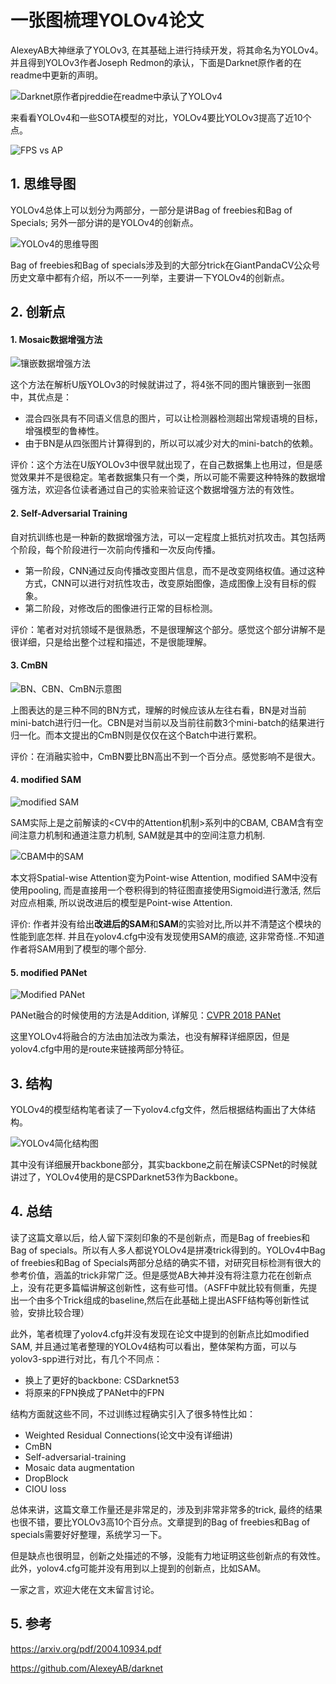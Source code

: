 # 一张图梳理YOLOv4论文

AlexeyAB大神继承了YOLOv3, 在其基础上进行持续开发，将其命名为YOLOv4。并且得到YOLOv3作者Joseph Redmon的承认，下面是Darknet原作者的在readme中更新的声明。

![Darknet原作者pjreddie在readme中承认了YOLOv4](https://img-blog.csdnimg.cn/20200424101249538.png?x-oss-process=image/watermark,type_ZmFuZ3poZW5naGVpdGk,shadow_10,text_aHR0cHM6Ly9ibG9nLmNzZG4ubmV0L0REX1BQX0pK,size_16,color_FFFFFF,t_70)

来看看YOLOv4和一些SOTA模型的对比，YOLOv4要比YOLOv3提高了近10个点。

![FPS vs AP](https://img-blog.csdnimg.cn/2020042410252679.png?x-oss-process=image/watermark,type_ZmFuZ3poZW5naGVpdGk,shadow_10,text_aHR0cHM6Ly9ibG9nLmNzZG4ubmV0L0REX1BQX0pK,size_16,color_FFFFFF,t_70)

## 1. 思维导图

YOLOv4总体上可以划分为两部分，一部分是讲Bag of freebies和Bag of Specials; 另外一部分讲的是YOLOv4的创新点。

![YOLOv4的思维导图](https://img-blog.csdnimg.cn/20200424193904517.jpg?x-oss-process=image/watermark,type_ZmFuZ3poZW5naGVpdGk,shadow_10,text_aHR0cHM6Ly9ibG9nLmNzZG4ubmV0L0REX1BQX0pK,size_16,color_FFFFFF,t_70)

Bag of freebies和Bag of specials涉及到的大部分trick在GiantPandaCV公众号历史文章中都有介绍，所以不一一列举，主要讲一下YOLOv4的创新点。

## 2. 创新点

#### 1. Mosaic数据增强方法

![镶嵌数据增强方法](https://img-blog.csdnimg.cn/20200424204700343.png?x-oss-process=image/watermark,type_ZmFuZ3poZW5naGVpdGk,shadow_10,text_aHR0cHM6Ly9ibG9nLmNzZG4ubmV0L0REX1BQX0pK,size_16,color_FFFFFF,t_70)

这个方法在解析U版YOLOv3的时候就讲过了，将4张不同的图片镶嵌到一张图中，其优点是：

- 混合四张具有不同语义信息的图片，可以让检测器检测超出常规语境的目标，增强模型的鲁棒性。
- 由于BN是从四张图片计算得到的，所以可以减少对大的mini-batch的依赖。

评价：这个方法在U版YOLOv3中很早就出现了，在自己数据集上也用过，但是感觉效果并不是很稳定。笔者数据集只有一个类，所以可能不需要这种特殊的数据增强方法，欢迎各位读者通过自己的实验来验证这个数据增强方法的有效性。

#### 2. Self-Adversarial Training

自对抗训练也是一种新的数据增强方法，可以一定程度上抵抗对抗攻击。其包括两个阶段，每个阶段进行一次前向传播和一次反向传播。

- 第一阶段，CNN通过反向传播改变图片信息，而不是改变网络权值。通过这种方式，CNN可以进行对抗性攻击，改变原始图像，造成图像上没有目标的假象。
- 第二阶段，对修改后的图像进行正常的目标检测。

评价：笔者对对抗领域不是很熟悉，不是很理解这个部分。感觉这个部分讲解不是很详细，只是给出整个过程和描述，不是很能理解。

#### 3. CmBN

![BN、CBN、CmBN示意图](https://img-blog.csdnimg.cn/2020042421021154.png?x-oss-process=image/watermark,type_ZmFuZ3poZW5naGVpdGk,shadow_10,text_aHR0cHM6Ly9ibG9nLmNzZG4ubmV0L0REX1BQX0pK,size_16,color_FFFFFF,t_70)

上图表达的是三种不同的BN方式，理解的时候应该从左往右看，BN是对当前mini-batch进行归一化。CBN是对当前以及当前往前数3个mini-batch的结果进行归一化。而本文提出的CmBN则是仅仅在这个Batch中进行累积。

评价：在消融实验中，CmBN要比BN高出不到一个百分点。感觉影响不是很大。

#### 4. modified SAM

![modified SAM](https://img-blog.csdnimg.cn/20200424210743518.png?x-oss-process=image/watermark,type_ZmFuZ3poZW5naGVpdGk,shadow_10,text_aHR0cHM6Ly9ibG9nLmNzZG4ubmV0L0REX1BQX0pK,size_16,color_FFFFFF,t_70)

SAM实际上是之前解读的<CV中的Attention机制>系列中的CBAM, CBAM含有空间注意力机制和通道注意力机制, SAM就是其中的空间注意力机制.

![CBAM中的SAM](https://img-blog.csdnimg.cn/20191129215240121.png?x-oss-process=image/watermark,type_ZmFuZ3poZW5naGVpdGk,shadow_10,text_aHR0cHM6Ly9ibG9nLmNzZG4ubmV0L0REX1BQX0pK,size_16,color_FFFFFF,t_70)

本文将Spatial-wise Attention变为Point-wise Attention, modified SAM中没有使用pooling, 而是直接用一个卷积得到的特征图直接使用Sigmoid进行激活, 然后对应点相乘, 所以说改进后的模型是Point-wise Attention. 

评价: 作者并没有给出**改进后的SAM**和**SAM**的实验对比,所以并不清楚这个模块的性能到底怎样. 并且在yolov4.cfg中没有发现使用SAM的痕迹, 这非常奇怪..不知道作者将SAM用到了模型的哪个部分.

#### 5. modified PANet

![Modified PANet](https://img-blog.csdnimg.cn/20200424214821486.png?x-oss-process=image/watermark,type_ZmFuZ3poZW5naGVpdGk,shadow_10,text_aHR0cHM6Ly9ibG9nLmNzZG4ubmV0L0REX1BQX0pK,size_16,color_FFFFFF,t_70)

PANet融合的时候使用的方法是Addition, 详解见：[CVPR 2018 PANet]( https://mp.weixin.qq.com/s?__biz=MzA4MjY4NTk0NQ==&mid=2247485145&idx=2&sn=dbd970411f3ec2da25bf432af8400a74&chksm=9f80bc4fa8f7355924af4aec888671a31a499684aa5e4e86b4c502b7f28f2521040d7507b980&scene=21#wechat_redirect )

这里YOLOv4将融合的方法由加法改为乘法，也没有解释详细原因，但是yolov4.cfg中用的是route来链接两部分特征。



## 3. 结构

YOLOv4的模型结构笔者读了一下yolov4.cfg文件，然后根据结构画出了大体结构。

![YOLOv4简化结构图](https://img-blog.csdnimg.cn/20200424193849660.jpg?x-oss-process=image/watermark,type_ZmFuZ3poZW5naGVpdGk,shadow_10,text_aHR0cHM6Ly9ibG9nLmNzZG4ubmV0L0REX1BQX0pK,size_16,color_FFFFFF,t_70)

其中没有详细展开backbone部分，其实backbone之前在解读CSPNet的时候就讲过了，YOLOv4使用的是CSPDarknet53作为Backbone。

## 4. 总结

读了这篇文章以后，给人留下深刻印象的不是创新点，而是Bag of freebies和Bag of specials。所以有人多人都说YOLOv4是拼凑trick得到的。YOLOv4中Bag of freebies和Bag of Specials两部分总结的确实不错，对研究目标检测有很大的参考价值，涵盖的trick非常广泛。但是感觉AB大神并没有将注意力花在创新点上，没有花更多篇幅讲解这创新性，这有些可惜。（ASFF中就比较有侧重，先提出一个由多个Trick组成的baseline,然后在此基础上提出ASFF结构等创新性试验，安排比较合理）

此外，笔者梳理了yolov4.cfg并没有发现在论文中提到的创新点比如modified SAM, 并且通过笔者整理的YOLOv4结构可以看出，整体架构方面，可以与yolov3-spp进行对比，有几个不同点：

- 换上了更好的backbone: CSDarknet53
- 将原来的FPN换成了PANet中的FPN

结构方面就这些不同，不过训练过程确实引入了很多特性比如：

- Weighted Residual Connections(论文中没有详细讲)
- CmBN
- Self-adversarial-training
- Mosaic data augmentation
- DropBlock
- CIOU loss

总体来讲，这篇文章工作量还是非常足的，涉及到非常非常多的trick, 最终的结果也很不错，要比YOLOv3高10个百分点。文章提到的Bag of freebies和Bag of specials需要好好整理，系统学习一下。

但是缺点也很明显，创新之处描述的不够，没能有力地证明这些创新点的有效性。此外，yolov4.cfg可能并没有用到以上提到的创新点，比如SAM。

一家之言，欢迎大佬在文末留言讨论。

## 5. 参考

https://arxiv.org/pdf/2004.10934.pdf

 https://github.com/AlexeyAB/darknet 
